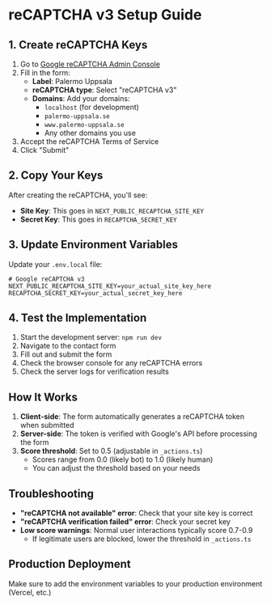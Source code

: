 # reCAPTCHA v3 Setup Guide

## 1. Create reCAPTCHA Keys

1. Go to [Google reCAPTCHA Admin Console](https://www.google.com/recaptcha/admin/create)
2. Fill in the form:
   - **Label**: Palermo Uppsala
   - **reCAPTCHA type**: Select "reCAPTCHA v3"
   - **Domains**: Add your domains:
     - `localhost` (for development)
     - `palermo-uppsala.se`
     - `www.palermo-uppsala.se`
     - Any other domains you use
3. Accept the reCAPTCHA Terms of Service
4. Click "Submit"

## 2. Copy Your Keys

After creating the reCAPTCHA, you'll see:
- **Site Key**: This goes in `NEXT_PUBLIC_RECAPTCHA_SITE_KEY`
- **Secret Key**: This goes in `RECAPTCHA_SECRET_KEY`

## 3. Update Environment Variables

Update your `.env.local` file:

```env
# Google reCAPTCHA v3
NEXT_PUBLIC_RECAPTCHA_SITE_KEY=your_actual_site_key_here
RECAPTCHA_SECRET_KEY=your_actual_secret_key_here
```

## 4. Test the Implementation

1. Start the development server: `npm run dev`
2. Navigate to the contact form
3. Fill out and submit the form
4. Check the browser console for any reCAPTCHA errors
5. Check the server logs for verification results

## How It Works

1. **Client-side**: The form automatically generates a reCAPTCHA token when submitted
2. **Server-side**: The token is verified with Google's API before processing the form
3. **Score threshold**: Set to 0.5 (adjustable in `_actions.ts`)
   - Scores range from 0.0 (likely bot) to 1.0 (likely human)
   - You can adjust the threshold based on your needs

## Troubleshooting

- **"reCAPTCHA not available" error**: Check that your site key is correct
- **"reCAPTCHA verification failed" error**: Check your secret key
- **Low score warnings**: Normal user interactions typically score 0.7-0.9
  - If legitimate users are blocked, lower the threshold in `_actions.ts`

## Production Deployment

Make sure to add the environment variables to your production environment (Vercel, etc.)